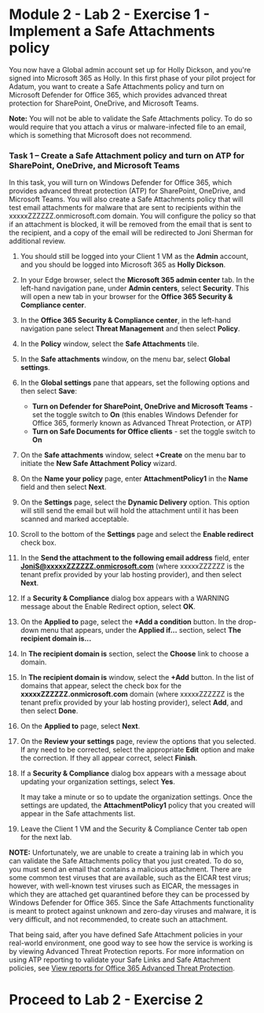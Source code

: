 # Module 2 - Lab 2 - Exercise 1 - Implement a Safe Attachments policy 

You now have a Global admin account set up for Holly Dickson, and you're signed into Microsoft 365 as Holly. In this first phase of your pilot project for Adatum, you want to create a Safe Attachments policy and turn on Microsoft Defender for Office 365, which provides advanced threat protection for SharePoint, OneDrive, and Microsoft Teams.

**Note:** You will not be able to validate the Safe Attachments policy. To do so would require that you attach a virus or malware-infected file to an email, which is something that Microsoft does not recommend.

### Task 1 – Create a Safe Attachment policy and turn on ATP for SharePoint, OneDrive, and Microsoft Teams

In this task, you will turn on Windows Defender for Office 365, which provides advanced threat protection (ATP) for SharePoint, OneDrive, and Microsoft Teams. You will also create a Safe Attachments policy that will test email attachments for malware that are sent to recipients within the xxxxxZZZZZZ.onmicrosoft.com domain. You will configure the policy so that if an attachment is blocked, it will be removed from the email that is sent to the recipient, and a copy of the email will be redirected to Joni Sherman for additional review.

1. You should still be logged into your Client 1 VM as the **Admin** account, and you should be logged into Microsoft 365 as **Holly Dickson**.

2. In your Edge browser, select the **Microsoft 365 admin center** tab. In the left-hand navigation pane, under **Admin centers**, select **Security**. This will open a new tab in your browser for the **Office 365 Security &amp; Compliance center**. 

3. In the **Office 365 Security &amp; Compliance center**, in the left-hand navigation pane select **Threat Management** and then select **Policy**.

4. In the **Policy** window, select the **Safe Attachments** tile.

5. In the **Safe attachments** window, on the menu bar, select **Global settings**.

6. In the **Global settings** pane that appears, set the following options and then select **Save**:

    - **Turn on Defender for SharePoint, OneDrive and Microsoft Teams** - set the toggle switch to **On** (this enables Windows Defender for Office 365, formerly known as Advanced Threat Protection, or ATP)
    - **Turn on Safe Documents for Office clients** - set the toggle switch to **On**

7. On the **Safe attachments** window, select **+Create** on the menu bar to initiate the **New Safe Attachment Policy** wizard.

8. On the **Name your policy** page, enter **AttachmentPolicy1** in the **Name** field and then select **Next**.

9. On the **Settings** page, select the **Dynamic Delivery** option. This option will still send the email but will hold the attachment until it has been scanned and marked acceptable.

10. Scroll to the bottom of the **Settings** page and select the **Enable redirect** check box. 

11. In the **Send the attachment to the following email address** field, enter **JoniS@xxxxxZZZZZZ.onmicrosoft.com** (where xxxxxZZZZZZ is the tenant prefix provided by your lab hosting provider), and then select **Next**.

12. If a **Security & Compliance** dialog box appears with a WARNING message about the Enable Redirect option, select **OK**.

13. On the **Applied to** page, select the **+Add a condition** button. In the drop-down menu that appears, under the **Applied if...** section, select **The recipient domain is...**

14. In **The recipient domain is** section, select the **Choose** link to choose a domain. 

15. In **The recipient domain is** window, select the **+Add** button. In the list of domains that appear, select the check box for the **xxxxxZZZZZZ.onmicrosoft.com** domain (where xxxxxZZZZZZ is the tenant prefix provided by your lab hosting provider), select **Add**, and then select **Done**.

16. On the **Applied to** page, select **Next**.

17. On the **Review your settings** page, review the options that you selected. If any need to be corrected, select the appropriate **Edit** option and make the correction. If they all appear correct, select **Finish**.

18. If a **Security & Compliance** dialog box appears with a message about updating your organization settings, select **Yes**.

      It may take a minute or so to update the organization settings. Once the settings are updated, the **AttachmentPolicy1** policy that you created will appear in the Safe attachments list. 

17. Leave the Client 1 VM and the Security &amp; Compliance Center tab open for the next lab.

**NOTE:** Unfortunately, we are unable to create a training lab in which you can validate the Safe Attachments policy that you just created. To do so, you must send an email that contains a malicious attachment. There are some common test viruses that are available, such as the EICAR test virus; however, with well-known test viruses such as EICAR, the messages in which they are attached get quarantined before they can be processed by Windows Defender for Office 365. Since the Safe Attachments functionality is meant to protect against unknown and zero-day viruses and malware, it is very difficult, and not recommended, to create such an attachment.

That being said, after you have defined Safe Attachment policies in your real-world environment, one good way to see how the service is working is by viewing Advanced Threat Protection reports. For more information on using ATP reporting to validate your Safe Links and Safe Attachment policies, see [View reports for Office 365 Advanced Threat Protection](https://docs.microsoft.com/en-us/office365/securitycompliance/view-reports-for-atp).


# Proceed to Lab 2 - Exercise 2

